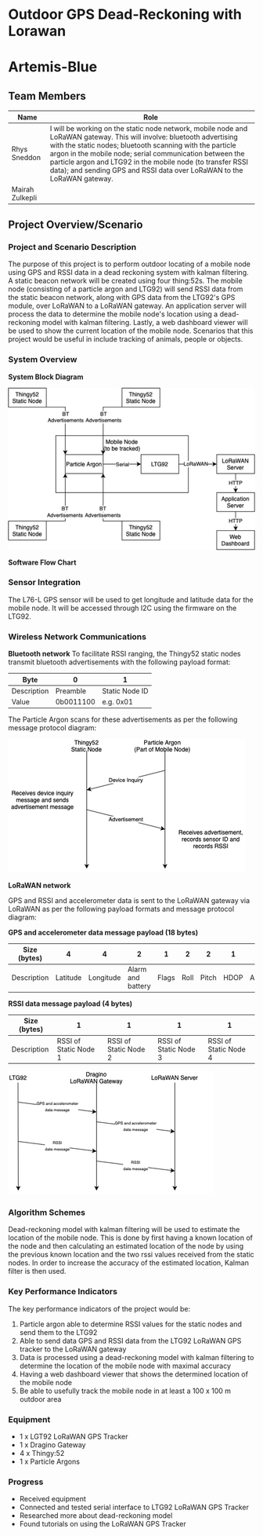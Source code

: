 # Outdoor GPS Dead-Reckoning with Lorawan
# Artemis-Blue


## Team Members

| Name | Role |
| ----------- | ----------- |
| Rhys Sneddon | I will be working on the static node network, mobile node and LoRaWAN gateway. This will involve: bluetooth advertising with the static nodes; bluetooth scanning with the particle argon in the mobile node; serial communication between the particle argon and LTG92 in the mobile node (to transfer RSSI data); and sending GPS and RSSI data over LoRaWAN to the LoRaWAN gateway.|
| Mairah Zulkepli |  |

## Project Overview/Scenario

### Project and Scenario Description
The purpose of this project is to perform outdoor locating of a mobile node using GPS and RSSI data in a dead reckoning system with kalman filtering. A static beacon network will be created using four thing:52s. The mobile node (consisting of a particle argon and LTG92) will send RSSI data from the static beacon network, along with GPS data from the LTG92's GPS module, over LoRaWAN to a LoRaWAN gateway. An application server will process the data to determine the mobile node's location using a dead-reckoning model with kalman filtering. Lastly, a web dashboard viewer will be used to show the current location of the mobile node. Scenarios that this project would be useful in include tracking of animals, people or objects.

### System Overview
**System Block Diagram**

![Block Diagram](systemdiagram.png)

**Software Flow Chart**


### Sensor Integration
The L76-L GPS sensor will be used to get longitude and latitude data for the mobile node. It will be accessed through I2C using the firmware on the LTG92. 

### Wireless Network Communications
**Bluetooth network**
To facilitate RSSI ranging, the Thingy52 static nodes transmit bluetooth advertisements with the following payload format:

| Byte | 0 | 1 |
| ----------- | ----------- | ----------- |
| Description | Preamble | Static Node ID |
| Value | 0b0011100 | e.g. 0x01 |

The Particle Argon scans for these advertisements as per the following message protocol diagram:

![Bluetooth Diagram](btdiagram.png)

**LoRaWAN network**

GPS and RSSI and accelerometer data is sent to the LoRaWAN gateway via LoRaWAN as per the following payload formats and message protocol diagram:

**GPS and accelerometer data message payload (18 bytes)**

| Size (bytes) | 4 | 4 | 2 | 1 | 2 | 2 | 1 | 2 | 
| ----------- | ----------- | ----------- | ----------- | ----------- | ----------- | ----------- | ----------- | ----------- |
| Description | Latitude | Longitude | Alarm and battery | Flags | Roll | Pitch | HDOP | Altitude |

**RSSI data message payload (4 bytes)**

| Size (bytes) | 1 | 1 | 1 | 1 |
| ----------- | ----------- | ----------- | ----------- | ----------- |
| Description | RSSI of Static Node 1 | RSSI of Static Node 2 | RSSI of Static Node 3 | RSSI of Static Node 4 | 


![LWDiagram](lwdiagram.png)

### Algorithm Schemes
Dead-reckoning model with kalman filtering will be used to estimate the location of the mobile node. This is done by first having a known location of the node and then calculating an estimated location of the node by using the previous known location and the two rssi values received from the static nodes. In order to increase the accuracy of the estimated location, Kalman filter is then used.

### Key Performance Indicators
The key performance indicators of the project would be:
1. Particle argon able to determine RSSI values for the static nodes and send them to the LTG92
2. Able to send data GPS and RSSI data from the LTG92 LoRaWAN GPS tracker to the LoRaWAN gateway
3. Data is processed using a dead-reckoning model with kalman filtering to determine the location of the mobile node with maximal accuracy
4. Having a web dashboard viewer that shows the determined location of the mobile node
5. Be able to usefully track the mobile node in at least a 100 x 100 m outdoor area










### Equipment
- 1 x LGT92 LoRaWAN GPS Tracker
- 1 x Dragino Gateway
- 4 x Thingy:52
- 1 x Particle Argons

### Progress
- Received equipment
- Connected and tested serial interface to LTG92 LoRaWAN GPS Tracker 
- Researched more about dead-reckoning model
- Found tutorials on using the LoRaWAN GPS Tracker

